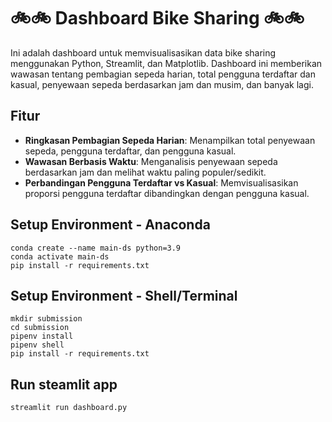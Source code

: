# 🚲🚲 Dashboard Bike Sharing 🚲🚲

Ini adalah dashboard untuk memvisualisasikan data bike sharing menggunakan Python, Streamlit, dan Matplotlib. Dashboard ini memberikan wawasan tentang pembagian sepeda harian, total pengguna terdaftar dan kasual, penyewaan sepeda berdasarkan jam dan musim, dan banyak lagi.

## Fitur
- **Ringkasan Pembagian Sepeda Harian**: Menampilkan total penyewaan sepeda, pengguna terdaftar, dan pengguna kasual.
- **Wawasan Berbasis Waktu**: Menganalisis penyewaan sepeda berdasarkan jam dan melihat waktu paling populer/sedikit.
- **Perbandingan Pengguna Terdaftar vs Kasual**: Memvisualisasikan proporsi pengguna terdaftar dibandingkan dengan pengguna kasual.

## Setup Environment - Anaconda
```
conda create --name main-ds python=3.9
conda activate main-ds
pip install -r requirements.txt
```

## Setup Environment - Shell/Terminal
```
mkdir submission
cd submission
pipenv install
pipenv shell
pip install -r requirements.txt
```

## Run steamlit app
```
streamlit run dashboard.py
```

